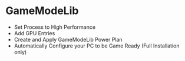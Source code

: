 # GameModeLib
 - Set Process to High Performance
 - Add GPU Entries
 - Create and Apply GameModeLib Power Plan
 - Automatically Configure your PC to be Game Ready (Full Installation only)
